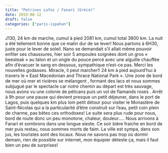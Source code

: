 ```yaml
---
title: "Petrinos Lofos / Fanari (Grèce)"
date: 2019-08-12
draft: false
categories: ["paris-ispahan"]
---
```


J130, 24 km de marche, cumul à pied 2081 km, cumul total 3800 km.
La nuit a été tellement bonne que ce matin dur de se lever!
Nous partons à 6H30, juste pour le lever de soleil. Nano se demandait s’il allait même pouvoir enfiler ses chaussures, hier soir 5 ampoules soignées dont un gros « beesteak » au talon et un ongle du pouce percé avec une aiguille chauffée afin d’évacuer le sang en dessous, sympathique n’est-ce pas. Merci les nouvelles godasses. Miracle, il peut marcher!! 24 km à pied aujourd’hui à travers le « East Macedonian and Thrace National Park ». Une zone de bord de mer où mer et rivières se mélangent , formant des lacs et nous sommes subjugué par le spectacle car notre chemin au départ est très sauvage, nous avons vu une colonie de pélicans puis un vol de flamands roses . Arrêt à 9h pour une pause qui devient presque un petit déjeuner, dans le port de Lagos, puis quelques km plus loin petit détour pour visiter le Monastère de Saint-Nicolas qui a la particularité d’être construit sur l’eau, petit coin plein de charme, pas bêtes ces orthodoxes!
Le suite sera plus rude pour nous, bord de route donc un peu monotone, chaleur, douleur…..
Nous arrivons à Fanari et sombrons dans une longue sieste. Ce soir bière fraiche en bord de mer puis restau, nous sommes morts de faim. La ville est sympa, dans son jus, les touristes sont des locaux. Nous ne savons pas trop où dormir demain, rien de possible sur internet, mon équipier déteste ça, mais il faut bien un peu de surprises!
